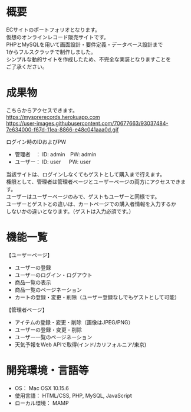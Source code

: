 # 概要
ECサイトのポートフォリオとなります。<br>
仮想のオンラインレコード販売サイトです。<br>
PHPとMySQLを用いて画面設計・要件定義・データベース設計まで<br>
1からフルスクラッチで制作しました。<br>
シンプルな動的サイトを作成したため、不完全な実装となりますことを<br>
ご了承ください。<br>

# 成果物
こちらからアクセスできます。<br>
https://mysorerecords.herokuapp.com<br>
https://user-images.githubusercontent.com/70677663/93037484-7e634000-f67d-11ea-8866-e48c041aaa0d.gif<br>
<p>ログイン時のIDおよびPW</p>
<ul>
<li>管理者　： ID: admin　PW: admin<br>
<li>ユーザー： ID: user 　 PW: user<br>
</ul>
当該サイトは、ログインしなくてもゲストとして購入まで行えます。<br>
権限として、管理者は管理者ページとユーザーページの両方にアクセスできます。<br>
ユーザーはユーザーページのみで、ゲストもユーザーと同様です。<br>
ユーザーとゲストとの違いは、カートページでの購入者情報を入力するか<br>
しないかの違いとなります。（ゲストは入力必須です。）<br>



# 機能一覧
<p>【ユーザーページ】</p>
<ul>
<li>ユーザーの登録
<li>ユーザーのログイン・ログアウト
<li>商品一覧の表示
<li>商品一覧のページネーション
<li>カートの登録・変更・削除（ユーザー登録なしでもゲストとして可能）
</ul>
<p>【管理者ページ】</p>
<ul>
<li>アイテムの登録・変更・削除（画像はJPEG/PNG）
<li>ユーザーの登録・変更・削除
<li>ユーザー一覧のページネーション
<li>天気予報をWeb APIで取得(インド/カリフォルニア/東京)
</ul>

# 開発環境・言語等
<ul>
<li>OS： Mac OSX 10.15.6
<li>使用言語： HTML/CSS, PHP, MySQL, JavaScript
<li>ローカル環境： MAMP
</ul>

